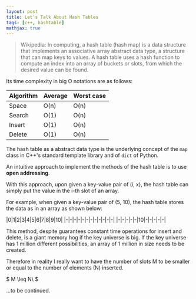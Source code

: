```yaml
---
layout: post
title: Let's Talk About Hash Tables
tags: [c++, hashtable]
mathjax: true
---
```


> Wikipedia: In computing, a hash table (hash map) is a data structure that implements an associative array abstract data type, a structure that can map keys to values. A hash table uses a hash function to compute an index into an array of buckets or slots, from which the desired value can be found.

Its time complexity in big O notations are as follows:

|Algorithm|		Average|	Worst case|
|---|---|---|
|Space	|	O(n)|	O(n)|
|Search	|	O(1)|	O(n)|
|Insert	|	O(1)|	O(n)|
|Delete	|	O(1)|	O(n)|

The hash table as a abstract data type is the underlying concept of the ```map``` class in C++'s standard template library and of ```dict``` of Python.

An intuitive approach to implement the methods of the hash table is to use <strong>open addressing</strong>.

With this approach, upon given a key-value pair of (i, x), the hash table can simply put the value in the i-th slot of an array.

For example, when given a key-value pair of (5, 10), the hash table stores the data as in an array as shown below:

|0|1|2|3|4|5|6|7|8|9|10|
|-|-|-|-|-|-|-|-|-|-|-|-|
|-|-|-|-|-|10|-|-|-|-|-|

This method, despite guarantees constant time operations for insert and delete, is a giant memory hog if the key universe is big. If the key universe has 1 million different possibilities, an array of 1 million in size needs to be created.

Therefore in reality I really want to have the number of slots M to be smaller or equal to the number of elements (N) inserted.

$ M \leq N\\ $

...to be continued.
